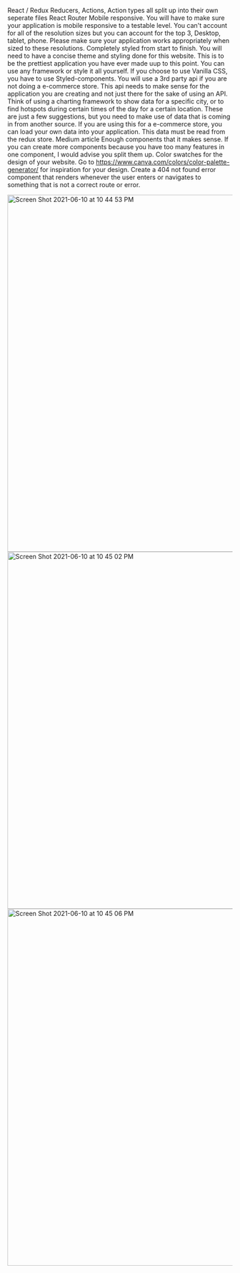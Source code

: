 React / Redux
Reducers, Actions, Action types all split up into their own seperate files
React Router
Mobile responsive. You will have to make sure your application is mobile responsive to a testable level. You can't account for all of the resolution sizes but you can account for the top 3, Desktop, tablet, phone. Please make sure your application works appropriately when sized to these resolutions.
Completely styled from start to finish. You will need to have a concise theme and styling done for this website. This is to be the prettiest application you have ever made uup to this point. You can use any framework or style it all yourself.
If you choose to use Vanilla CSS, you have to use Styled-components.
You will use a 3rd party api if you are not doing a e-commerce store. This api needs to make sense for the application you are creating and not just there for the sake of using an API. Think of using a charting framework to show data for a specific city, or to find hotspots during certain times of the day for a certain location. These are just a few suggestions, but you need to make use of data that is coming in from another source.
If you are using this for a e-commerce store, you can load your own data into your application. This data must be read from the redux store.
Medium article
Enough components that it makes sense. If you can create more components because you have too many features in one component, I would advise you split them up.
Color swatches for the design of your website. Go to https://www.canva.com/colors/color-palette-generator/ for inspiration for your design.
Create a 404 not found error component that renders whenever the user enters or navigates to something that is not a correct route or error.

<img width="800" alt="Screen Shot 2021-06-10 at 10 44 53 PM" src="https://user-images.githubusercontent.com/71455657/121623393-9b2a7980-ca3d-11eb-9e71-89333c884221.png">

<img width="800" alt="Screen Shot 2021-06-10 at 10 45 02 PM" src="https://user-images.githubusercontent.com/71455657/121623399-9e256a00-ca3d-11eb-9169-ad48812efb43.png">

<img width="800" alt="Screen Shot 2021-06-10 at 10 45 06 PM" src="https://user-images.githubusercontent.com/71455657/121623403-a087c400-ca3d-11eb-9257-dd648bf1ac22.png">
